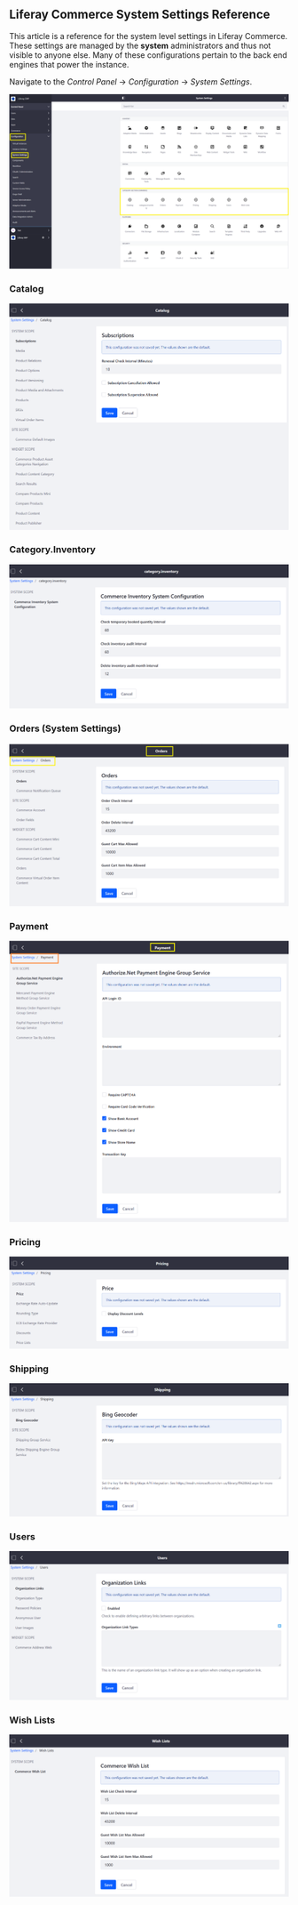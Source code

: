 ## Liferay Commerce System Settings Reference

This article is a reference for the system level settings in Liferay Commerce. These settings are managed by the **system** administrators and thus not visible to anyone else. Many of these configurations pertain to the back end engines that power the instance.

Navigate to the _Control Panel_ → _Configuration_ → _System Settings_.

![System Settings](./images/01.png)

### Catalog

![System Settings - Catalog](./images/02.png)

### Category.Inventory

![System Settings - Catalog.Inventory](./images/03.png)

### Orders (System Settings)

![Orders (System Settings)](./images/04.png)

### Payment

![Payment](./images/05.png)

### Pricing

![Pricing](./images/06.png)

### Shipping

![Shipping](./images/07.png)

### Users

![Users](./images/08.png)

### Wish Lists

![Wish Lists](./images/09.png)
